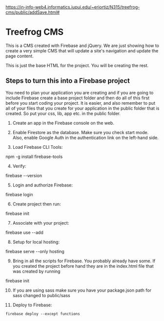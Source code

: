 https://in-info-web4.informatics.iupui.edu/~eriortiz/N315/treefrog-cms/public/addSave.html#


# Treefrog CMS

This is a CMS created with Firebase and jQuery. We are just showing how to create a very simple CMS that will update a site's navigation and update the page content.

This is just the base HTML for the project. You will be creating the rest.

## Steps to turn this into a Firebase project

You need to plan your application you are creating and if you are going to include Firebase create a base project folder and then do all of this first before you start coding your project. It is easier, and also remember to put all of your files that you create for your application in the public folder that is created. So put your css, lib, app etc. in the public folder.

1. Create an app in the Firebase console on the web.

2. Enable Firestore as the database. Make sure you check start mode. Also, enable Google Auth in the authentication link on the left-hand side.

3. Load Firebase CLI Tools:

npm -g install firebase-tools

4. Verify:

firebase --version

5. Login and authorize Firebase:

firebase login

6. Create project then run:

firebase init

7. Associate with your project:

firebase use --add

8. Setup for local hosting:

firebase serve --only hosting

9. Bring in all the scripts for Firebase. You probably already have some. If you created the project before hand they are in the index.html file that was created by running

firebase init

10. If you are using sass make sure you have your package.json path for sass changed to public/sass

11. Deploy to Firebase:

<pre><code>firebase deploy --except functions</code></pre>
